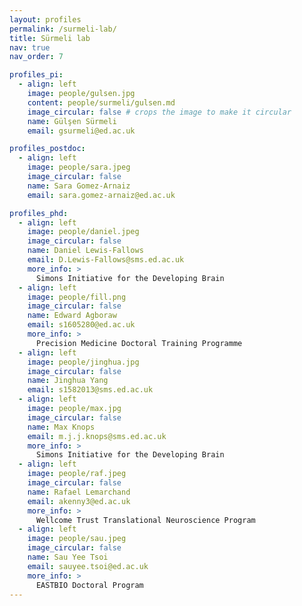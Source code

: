 ```yaml
---
layout: profiles
permalink: /surmeli-lab/
title: Sürmeli lab
nav: true
nav_order: 7

profiles_pi:
  - align: left
    image: people/gulsen.jpg
    content: people/surmeli/gulsen.md
    image_circular: false # crops the image to make it circular
    name: Gülşen Sürmeli
    email: gsurmeli@ed.ac.uk

profiles_postdoc:
  - align: left
    image: people/sara.jpeg
    image_circular: false
    name: Sara Gomez-Arnaiz
    email: sara.gomez-arnaiz@ed.ac.uk

profiles_phd:
  - align: left
    image: people/daniel.jpeg
    image_circular: false
    name: Daniel Lewis-Fallows
    email: D.Lewis-Fallows@sms.ed.ac.uk
    more_info: >
      Simons Initiative for the Developing Brain
  - align: left
    image: people/fill.png
    image_circular: false
    name: Edward Agboraw
    email: s1605280@ed.ac.uk
    more_info: >
      Precision Medicine Doctoral Training Programme
  - align: left
    image: people/jinghua.jpg
    image_circular: false
    name: Jinghua Yang
    email: s1582013@sms.ed.ac.uk
  - align: left
    image: people/max.jpg
    image_circular: false
    name: Max Knops
    email: m.j.j.knops@sms.ed.ac.uk
    more_info: >
      Simons Initiative for the Developing Brain
  - align: left
    image: people/raf.jpeg
    image_circular: false
    name: Rafael Lemarchand
    email: akenny3@ed.ac.uk
    more_info: >
      Wellcome Trust Translational Neuroscience Program
  - align: left
    image: people/sau.jpeg
    image_circular: false
    name: Sau Yee Tsoi
    email: sauyee.tsoi@ed.ac.uk
    more_info: >
      EASTBIO Doctoral Program
---
```

